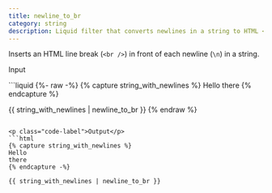 ```yaml
---
title: newline_to_br
category: string
description: Liquid filter that converts newlines in a string to HTML <br /> tags.
---
```


Inserts an HTML line break (`<br />`) in front of each newline (`\n`) in a string.

<p class="code-label">Input</p>
```liquid
{%- raw -%}
{% capture string_with_newlines %}
Hello
there
{% endcapture %}

{{ string_with_newlines | newline_to_br }}
{% endraw %}
```

<p class="code-label">Output</p>
```html
{% capture string_with_newlines %}
Hello
there
{% endcapture -%}

{{ string_with_newlines | newline_to_br }}
```

